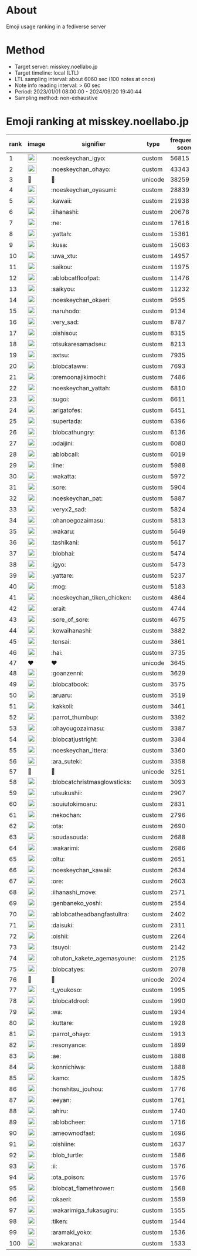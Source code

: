# About
Emoji usage ranking in a fediverse server

# Method
- Target server: misskey.noellabo.jp
- Target timeline: local (LTL)
- LTL sampling interval: about 6060 sec (100 notes at once)
- Note info reading interval: > 60 sec
- Period: 2023/01/01 08:00:00 - 2024/09/20 19:40:44 
- Sampling method: non-exhaustive

# Emoji ranking at misskey.noellabo.jp

|rank|image|signifier|type|frequency score|
|----|----|----|----|----|
|1|<img height="24" src="https://misskey.noellabo.jp/emoji/noeskeychan_igyo.webp">|:noeskeychan_igyo:|custom|56815|
|2|<img height="24" src="https://misskey.noellabo.jp/emoji/noeskeychan_ohayo.webp">|:noeskeychan_ohayo:|custom|43343|
|3|🎉|🎉|unicode|38259|
|4|<img height="24" src="https://misskey.noellabo.jp/emoji/noeskeychan_oyasumi.webp">|:noeskeychan_oyasumi:|custom|28839|
|5|<img height="24" src="https://misskey.noellabo.jp/emoji/kawaii.webp">|:kawaii:|custom|21938|
|6|<img height="24" src="https://misskey.noellabo.jp/emoji/iihanashi.webp">|:iihanashi:|custom|20678|
|7|<img height="24" src="https://misskey.noellabo.jp/emoji/ne.webp">|:ne:|custom|17616|
|8|<img height="24" src="https://misskey.noellabo.jp/emoji/yattah.webp">|:yattah:|custom|15361|
|9|<img height="24" src="https://misskey.noellabo.jp/emoji/kusa.webp">|:kusa:|custom|15063|
|10|<img height="24" src="https://misskey.noellabo.jp/emoji/uwa_xtu.webp">|:uwa_xtu:|custom|14957|
|11|<img height="24" src="https://misskey.noellabo.jp/emoji/saikou.webp">|:saikou:|custom|11975|
|12|<img height="24" src="https://misskey.noellabo.jp/emoji/ablobcatfloofpat.webp">|:ablobcatfloofpat:|custom|11476|
|13|<img height="24" src="https://misskey.noellabo.jp/emoji/saikyou.webp">|:saikyou:|custom|11232|
|14|<img height="24" src="https://misskey.noellabo.jp/emoji/noeskeychan_okaeri.webp">|:noeskeychan_okaeri:|custom|9595|
|15|<img height="24" src="https://misskey.noellabo.jp/emoji/naruhodo.webp">|:naruhodo:|custom|9134|
|16|<img height="24" src="https://misskey.noellabo.jp/emoji/very_sad.webp">|:very_sad:|custom|8787|
|17|<img height="24" src="https://misskey.noellabo.jp/emoji/oishisou.webp">|:oishisou:|custom|8315|
|18|<img height="24" src="https://misskey.noellabo.jp/emoji/otsukaresamadseu.webp">|:otsukaresamadseu:|custom|8213|
|19|<img height="24" src="https://misskey.noellabo.jp/emoji/axtsu.webp">|:axtsu:|custom|7935|
|20|<img height="24" src="https://misskey.noellabo.jp/emoji/blobcataww.webp">|:blobcataww:|custom|7693|
|21|<img height="24" src="https://misskey.noellabo.jp/emoji/oremoonajikimochi.webp">|:oremoonajikimochi:|custom|7486|
|22|<img height="24" src="https://misskey.noellabo.jp/emoji/noeskeychan_yattah.webp">|:noeskeychan_yattah:|custom|6810|
|23|<img height="24" src="https://misskey.noellabo.jp/emoji/sugoi.webp">|:sugoi:|custom|6611|
|24|<img height="24" src="https://misskey.noellabo.jp/emoji/arigatofes.webp">|:arigatofes:|custom|6451|
|25|<img height="24" src="https://misskey.noellabo.jp/emoji/supertada.webp">|:supertada:|custom|6396|
|26|<img height="24" src="https://misskey.noellabo.jp/emoji/blobcathungry.webp">|:blobcathungry:|custom|6136|
|27|<img height="24" src="https://misskey.noellabo.jp/emoji/odaijini.webp">|:odaijini:|custom|6080|
|28|<img height="24" src="https://misskey.noellabo.jp/emoji/ablobcall.webp">|:ablobcall:|custom|6019|
|29|<img height="24" src="https://misskey.noellabo.jp/emoji/iine.webp">|:iine:|custom|5988|
|30|<img height="24" src="https://misskey.noellabo.jp/emoji/wakatta.webp">|:wakatta:|custom|5972|
|31|<img height="24" src="https://misskey.noellabo.jp/emoji/sore.webp">|:sore:|custom|5904|
|32|<img height="24" src="https://misskey.noellabo.jp/emoji/noeskeychan_pat.webp">|:noeskeychan_pat:|custom|5887|
|33|<img height="24" src="https://misskey.noellabo.jp/emoji/veryx2_sad.webp">|:veryx2_sad:|custom|5824|
|34|<img height="24" src="https://misskey.noellabo.jp/emoji/ohanoegozaimasu.webp">|:ohanoegozaimasu:|custom|5813|
|35|<img height="24" src="https://misskey.noellabo.jp/emoji/wakaru.webp">|:wakaru:|custom|5649|
|36|<img height="24" src="https://misskey.noellabo.jp/emoji/tashikani.webp">|:tashikani:|custom|5617|
|37|<img height="24" src="https://misskey.noellabo.jp/emoji/blobhai.webp">|:blobhai:|custom|5474|
|38|<img height="24" src="https://misskey.noellabo.jp/emoji/igyo.webp">|:igyo:|custom|5473|
|39|<img height="24" src="https://misskey.noellabo.jp/emoji/yattare.webp">|:yattare:|custom|5237|
|40|<img height="24" src="https://misskey.noellabo.jp/emoji/mog.webp">|:mog:|custom|5183|
|41|<img height="24" src="https://misskey.noellabo.jp/emoji/noeskeychan_tiken_chicken.webp">|:noeskeychan_tiken_chicken:|custom|4864|
|42|<img height="24" src="https://misskey.noellabo.jp/emoji/erait.webp">|:erait:|custom|4744|
|43|<img height="24" src="https://misskey.noellabo.jp/emoji/sore_of_sore.webp">|:sore_of_sore:|custom|4675|
|44|<img height="24" src="https://misskey.noellabo.jp/emoji/kowaihanashi.webp">|:kowaihanashi:|custom|3882|
|45|<img height="24" src="https://misskey.noellabo.jp/emoji/tensai.webp">|:tensai:|custom|3861|
|46|<img height="24" src="https://misskey.noellabo.jp/emoji/hai.webp">|:hai:|custom|3735|
|47|❤|❤|unicode|3645|
|48|<img height="24" src="https://misskey.noellabo.jp/emoji/goanzenni.webp">|:goanzenni:|custom|3629|
|49|<img height="24" src="https://misskey.noellabo.jp/emoji/blobcatbook.webp">|:blobcatbook:|custom|3575|
|50|<img height="24" src="https://misskey.noellabo.jp/emoji/aruaru.webp">|:aruaru:|custom|3519|
|51|<img height="24" src="https://misskey.noellabo.jp/emoji/kakkoii.webp">|:kakkoii:|custom|3461|
|52|<img height="24" src="https://misskey.noellabo.jp/emoji/parrot_thumbup.webp">|:parrot_thumbup:|custom|3392|
|53|<img height="24" src="https://misskey.noellabo.jp/emoji/ohayougozaimasu.webp">|:ohayougozaimasu:|custom|3387|
|54|<img height="24" src="https://misskey.noellabo.jp/emoji/blobcatjustright.webp">|:blobcatjustright:|custom|3384|
|55|<img height="24" src="https://misskey.noellabo.jp/emoji/noeskeychan_ittera.webp">|:noeskeychan_ittera:|custom|3360|
|56|<img height="24" src="https://misskey.noellabo.jp/emoji/ara_suteki.webp">|:ara_suteki:|custom|3358|
|57|🍗|🍗|unicode|3251|
|58|<img height="24" src="https://misskey.noellabo.jp/emoji/blobcatchristmasglowsticks.webp">|:blobcatchristmasglowsticks:|custom|3093|
|59|<img height="24" src="https://misskey.noellabo.jp/emoji/utsukushii.webp">|:utsukushii:|custom|2907|
|60|<img height="24" src="https://misskey.noellabo.jp/emoji/souiutokimoaru.webp">|:souiutokimoaru:|custom|2831|
|61|<img height="24" src="https://misskey.noellabo.jp/emoji/nekochan.webp">|:nekochan:|custom|2796|
|62|<img height="24" src="https://misskey.noellabo.jp/emoji/ota.webp">|:ota:|custom|2690|
|63|<img height="24" src="https://misskey.noellabo.jp/emoji/soudasouda.webp">|:soudasouda:|custom|2688|
|64|<img height="24" src="https://misskey.noellabo.jp/emoji/wakarimi.webp">|:wakarimi:|custom|2686|
|65|<img height="24" src="https://misskey.noellabo.jp/emoji/oltu.webp">|:oltu:|custom|2651|
|66|<img height="24" src="https://misskey.noellabo.jp/emoji/noeskeychan_kawaii.webp">|:noeskeychan_kawaii:|custom|2634|
|67|<img height="24" src="https://misskey.noellabo.jp/emoji/ore.webp">|:ore:|custom|2603|
|68|<img height="24" src="https://misskey.noellabo.jp/emoji/iihanashi_move.webp">|:iihanashi_move:|custom|2571|
|69|<img height="24" src="https://misskey.noellabo.jp/emoji/genbaneko_yoshi.webp">|:genbaneko_yoshi:|custom|2554|
|70|<img height="24" src="https://misskey.noellabo.jp/emoji/ablobcatheadbangfastultra.webp">|:ablobcatheadbangfastultra:|custom|2402|
|71|<img height="24" src="https://misskey.noellabo.jp/emoji/daisuki.webp">|:daisuki:|custom|2311|
|72|<img height="24" src="https://misskey.noellabo.jp/emoji/oishii.webp">|:oishii:|custom|2264|
|73|<img height="24" src="https://misskey.noellabo.jp/emoji/tsuyoi.webp">|:tsuyoi:|custom|2142|
|74|<img height="24" src="https://misskey.noellabo.jp/emoji/ohuton_kakete_agemasyoune.webp">|:ohuton_kakete_agemasyoune:|custom|2125|
|75|<img height="24" src="https://misskey.noellabo.jp/emoji/blobcatyes.webp">|:blobcatyes:|custom|2078|
|76|👀|👀|unicode|2024|
|77|<img height="24" src="https://misskey.noellabo.jp/emoji/t_youkoso.webp">|:t_youkoso:|custom|1995|
|78|<img height="24" src="https://misskey.noellabo.jp/emoji/blobcatdrool.webp">|:blobcatdrool:|custom|1990|
|79|<img height="24" src="https://misskey.noellabo.jp/emoji/wa.webp">|:wa:|custom|1934|
|80|<img height="24" src="https://misskey.noellabo.jp/emoji/kuttare.webp">|:kuttare:|custom|1928|
|81|<img height="24" src="https://misskey.noellabo.jp/emoji/parrot_ohayo.webp">|:parrot_ohayo:|custom|1913|
|82|<img height="24" src="https://misskey.noellabo.jp/emoji/resonyance.webp">|:resonyance:|custom|1899|
|83|<img height="24" src="https://misskey.noellabo.jp/emoji/ae.webp">|:ae:|custom|1888|
|84|<img height="24" src="https://misskey.noellabo.jp/emoji/konnichiwa.webp">|:konnichiwa:|custom|1888|
|85|<img height="24" src="https://misskey.noellabo.jp/emoji/kamo.webp">|:kamo:|custom|1825|
|86|<img height="24" src="https://misskey.noellabo.jp/emoji/honshitsu_jouhou.webp">|:honshitsu_jouhou:|custom|1776|
|87|<img height="24" src="https://misskey.noellabo.jp/emoji/eeyan.webp">|:eeyan:|custom|1761|
|88|<img height="24" src="https://misskey.noellabo.jp/emoji/ahiru.webp">|:ahiru:|custom|1740|
|89|<img height="24" src="https://misskey.noellabo.jp/emoji/ablobcheer.webp">|:ablobcheer:|custom|1716|
|90|<img height="24" src="https://misskey.noellabo.jp/emoji/ameownodfast.webp">|:ameownodfast:|custom|1696|
|91|<img height="24" src="https://misskey.noellabo.jp/emoji/oishiine.webp">|:oishiine:|custom|1637|
|92|<img height="24" src="https://misskey.noellabo.jp/emoji/blob_turtle.webp">|:blob_turtle:|custom|1586|
|93|<img height="24" src="https://misskey.noellabo.jp/emoji/ii.webp">|:ii:|custom|1576|
|94|<img height="24" src="https://misskey.noellabo.jp/emoji/ota_poison.webp">|:ota_poison:|custom|1576|
|95|<img height="24" src="https://misskey.noellabo.jp/emoji/blobcat_flamethrower.webp">|:blobcat_flamethrower:|custom|1568|
|96|<img height="24" src="https://misskey.noellabo.jp/emoji/okaeri.webp">|:okaeri:|custom|1559|
|97|<img height="24" src="https://misskey.noellabo.jp/emoji/wakarimiga_fukasugiru.webp">|:wakarimiga_fukasugiru:|custom|1555|
|98|<img height="24" src="https://misskey.noellabo.jp/emoji/tiken.webp">|:tiken:|custom|1544|
|99|<img height="24" src="https://misskey.noellabo.jp/emoji/aramaki_yoko.webp">|:aramaki_yoko:|custom|1536|
|100|<img height="24" src="https://misskey.noellabo.jp/emoji/wakaranai.webp">|:wakaranai:|custom|1533|
